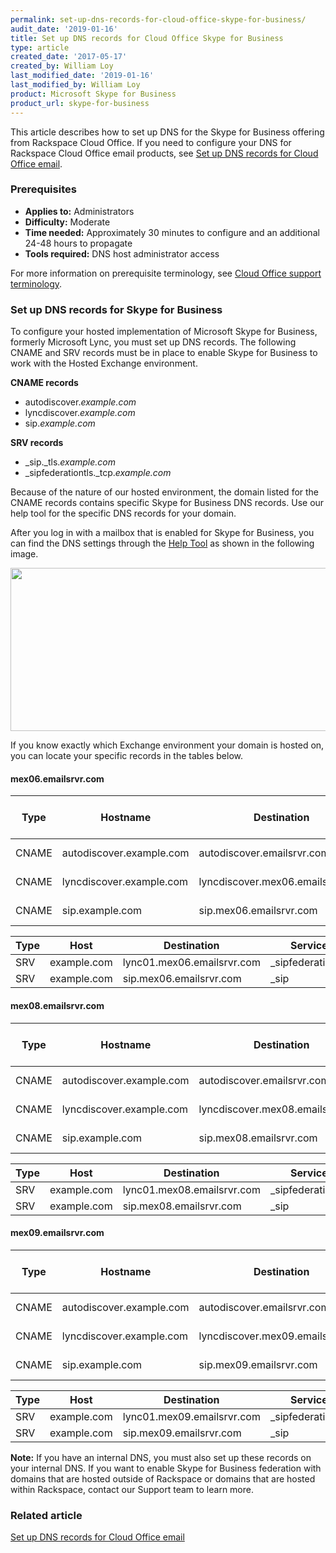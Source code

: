 ```yaml
---
permalink: set-up-dns-records-for-cloud-office-skype-for-business/
audit_date: '2019-01-16'
title: Set up DNS records for Cloud Office Skype for Business
type: article
created_date: '2017-05-17'
created_by: William Loy
last_modified_date: '2019-01-16'
last_modified_by: William Loy
product: Microsoft Skype for Business
product_url: skype-for-business
---
```


This article describes how to set up DNS for the Skype for Business offering from
Rackspace Cloud Office. If you need to configure your DNS for Rackspace Cloud
Office email products, see [Set up DNS records for Cloud Office email](/how-to/set-up-dns-records-for-cloud-office-email).

### Prerequisites

- **Applies to:** Administrators
- **Difficulty:** Moderate
- **Time needed:** Approximately 30 minutes to configure and an additional 24-48 hours to propagate
- **Tools required:** DNS host administrator access

For more information on prerequisite terminology, see [Cloud Office support terminology](/how-to/cloud-office-support-terminology).

### Set up DNS records for Skype for Business

To configure your hosted implementation of Microsoft Skype for Business, formerly
Microsoft Lync, you must set up DNS records. The following CNAME and SRV records
must be in place to enable Skype for Business to work with the Hosted Exchange
environment.

**CNAME records**

-   autodiscover.*example.com*
-   lyncdiscover.*example.com*
-   sip.*example.com*

**SRV records**

-   \_sip.\_tls.*example.com*
-   \_sipfederationtls.\_tcp.*example.com*

Because of the nature of our hosted environment, the domain listed for the CNAME
records contains specific Skype for Business DNS records. Use our help tool
for the specific DNS records for your domain.

After you log in with a mailbox that is enabled for Skype for Business, you can
find the DNS settings through the [Help Tool](https://emailhelp.rackspace.com/)
as shown in the following image.

<img src="{% asset_path skype-for-business/set-up-dns-records-for-cloud-office-email-and-skype-for-business/SkypeforBusinessa.png %}" width="656" height="261" />

If you know exactly which Exchange environment your domain is hosted on, you can
locate your specific records in the tables below.

#### mex06.emailsrvr.com

| Type | Hostname | Destination | Time to live (TTL) |
| --- | --- | --- | --- |       
| CNAME | autodiscover.example.com  | autodiscover.emailsrvr.com  | Lowest possible |
| CNAME | lyncdiscover.example.com | lyncdiscover.mex06.emailsrvr.com | Lowest possible |
| CNAME | sip.example.com | sip.mex06.emailsrvr.com | Lowest possible |

| Type | Host| Destination | Service | Protocol | Port |
| --- | --- | --- | --- | ---| ---|
| SRV | example.com | lync01.mex06.emailsrvr.com | _sipfederationtls| | _tcp | 5061 |
| SRV | example.com | sip.mex06.emailsrvr.com |  _sip | _tls | 5061 |

#### mex08.emailsrvr.com

| Type | Hostname | Destination | Time to live (TTL) |
| --- | --- | --- | --- |       
| CNAME | autodiscover.example.com  | autodiscover.emailsrvr.com  | Lowest possible |
| CNAME | lyncdiscover.example.com | lyncdiscover.mex08.emailsrvr.com | Lowest possible |
| CNAME | sip.example.com | sip.mex08.emailsrvr.com | Lowest possible |

| Type | Host| Destination | Service | Protocol | Port |
| --- | --- | --- | --- | ---| ---|
| SRV | example.com | lync01.mex08.emailsrvr.com | _sipfederationtls| | _tcp | 5061 |
| SRV | example.com | sip.mex08.emailsrvr.com |  _sip | _tls | 5061 |

#### mex09.emailsrvr.com

| Type | Hostname | Destination | Time to live (TTL) |
| --- | --- | --- | --- |       
| CNAME | autodiscover.example.com  | autodiscover.emailsrvr.com  | Lowest possible |
| CNAME | lyncdiscover.example.com | lyncdiscover.mex09.emailsrvr.com | Lowest possible |
| CNAME | sip.example.com | sip.mex09.emailsrvr.com | Lowest possible |

| Type | Host| Destination | Service | Protocol | Port |
| --- | --- | --- | --- | ---| --- |
| SRV | example.com | lync01.mex09.emailsrvr.com | _sipfederationtls| | _tcp | 5061 |
| SRV | example.com | sip.mex09.emailsrvr.com |  _sip | _tls | 5061

**Note:** If you have an internal DNS, you must also set up these records on
your internal DNS. If you want to enable Skype for Business federation with
domains that are hosted outside of Rackspace or domains that are hosted within
Rackspace, contact our Support team to learn more.

### Related article

[Set up DNS records for Cloud Office email](/how-to/set-up-dns-records-for-cloud-office-email)
